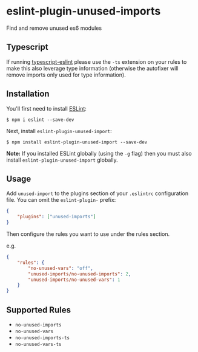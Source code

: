 # eslint-plugin-unused-imports

Find and remove unused es6 modules

## Typescript

If running [typescript-eslint](https://github.com/typescript-eslint/typescript-eslint) please use the `-ts`
extension on your rules to make this also leverage type information (otherwise the autofixer will remove
imports only used for type information).

## Installation

You'll first need to install [ESLint](http://eslint.org):

```
$ npm i eslint --save-dev
```

Next, install `eslint-plugin-unused-import`:

```
$ npm install eslint-plugin-unused-import --save-dev
```

**Note:** If you installed ESLint globally (using the `-g` flag) then you must also install `eslint-plugin-unused-import` globally.

## Usage

Add `unused-import` to the plugins section of your `.eslintrc` configuration file. You can omit the `eslint-plugin-` prefix:

```json
{
	"plugins": ["unused-imports"]
}
```

Then configure the rules you want to use under the rules section.

e.g.

```json
{
	"rules": {
		"no-unused-vars": "off",
		"unused-imports/no-unused-imports": 2,
		"unused-imports/no-unused-vars": 1
	}
}
```

## Supported Rules

- `no-unused-imports`
- `no-unused-vars`
- `no-unused-imports-ts`
- `no-unused-vars-ts`

